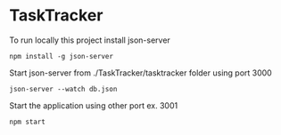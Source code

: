 # TaskTracker

To run locally this project install json-server 

    npm install -g json-server
    
Start json-server from ./TaskTracker/tasktracker folder using port 3000

    json-server --watch db.json
    
Start the application using other port ex. 3001

    npm start
    
